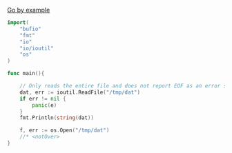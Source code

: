 [Go by example](https://gobyexample.com/reading-files)
```go
import(
	"bufio"
	"fmt"
	"io"
	"io/ioutil"
	"os"
)

func main(){

	// Only reads the entire file and does not report EOF as an error so != nil
	dat, err := ioutil.ReadFile("/tmp/dat")
	if err != nil {
		panic(e)
	}
	fmt.Println(string(dat))

	f, err := os.Open("/tmp/dat")
	//* <notOver>
}
```